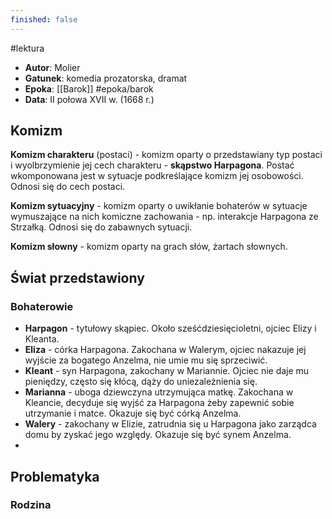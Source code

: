 ```yaml
---
finished: false
---
```

#lektura 
- **Autor**: Molier
- **Gatunek**: komedia prozatorska, dramat
- **Epoka**: [[Barok]] #epoka/barok
- **Data**: II połowa XVII w. (1668 r.)

## Komizm
**Komizm charakteru** (postaci) - komizm oparty o przedstawiany typ postaci i wyolbrzymienie jej cech charakteru - **skąpstwo Harpagona**. Postać wkomponowana jest w sytuacje podkreślające komizm jej osobowości. Odnosi się do cech postaci.

**Komizm sytuacyjny** - komizm oparty o uwikłanie bohaterów w sytuacje wymuszające na nich komiczne zachowania - np. interakcje Harpagona ze Strzałką. Odnosi się do zabawnych sytuacji.

**Komizm słowny** - komizm oparty na grach słów, żartach słownych.

## Świat przedstawiony
### Bohaterowie
- **Harpagon** - tytułowy skąpiec. Około sześćdziesięcioletni, ojciec Elizy i Kleanta.
- **Eliza** - córka Harpagona. Zakochana w Walerym, ojciec nakazuje jej wyjście za bogatego Anzelma, nie umie mu się sprzeciwić.
- **Kleant** - syn Harpagona, zakochany w Mariannie. Ojciec nie daje mu pieniędzy, często się kłócą, dąży do uniezależnienia się.
- **Marianna** - uboga dziewczyna utrzymująca matkę. Zakochana w Kleancie, decyduje się wyjść za Harpagona żeby zapewnić sobie utrzymanie i matce. Okazuje się być córką Anzelma.
- **Walery** - zakochany w Elizie, zatrudnia się u Harpagona jako zarządca domu by zyskać jego względy. Okazuje się być synem Anzelma.
- 
## Problematyka
### Rodzina
